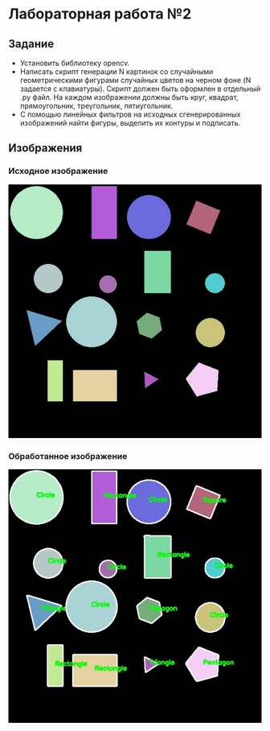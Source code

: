 
# **Лабораторная работа №2**

## Задание

* Установить библиотеку opencv.
* Написать скрипт генерации N картинок со случайными геометрическими фигурами
случайных цветов на черном фоне (N задается с клавиатуры). Скрипт должен быть
оформлен в отдельный .py файл. На каждом изображении должны быть круг, квадрат, прямоугольник, треугольник, пятиугольник.
* С помощью линейных фильтров на исходных сгенерированных изображений найти
фигуры, выделить их контуры и подписать.

## Изображения

### Исходное изображение

![Исходное изображение](https://github.com/FUUT0N/ML_labs/blob/main/lab-2/images/test1.jpg)

### Обработанное изображение

![Обработанное изображение](https://github.com/FUUT0N/ML_labs/blob/main/lab-2/tested_images/test1.jpg)
